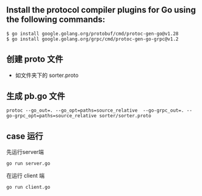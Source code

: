 ## Install the protocol compiler plugins for Go using the following commands:

```shell
$ go install google.golang.org/protobuf/cmd/protoc-gen-go@v1.28
$ go install google.golang.org/grpc/cmd/protoc-gen-go-grpc@v1.2
```

## 创建 proto 文件

- 如文件夹下的 sorter.proto

## 生成 pb.go 文件

```shell
protoc --go_out=. --go_opt=paths=source_relative  --go-grpc_out=. --go-grpc_opt=paths=source_relative sorter/sorter.proto
```


## case 运行

先运行server端

```shell
go run server.go
```

在运行 client 端

```shell
go run client.go
```